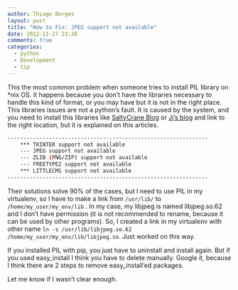 ```yaml
---
author: Thiago Borges
layout: post
title: "How to Fix: JPEG support not available"
date: 2012-11-27 23:28
comments: true
categories:
  - python
  - Development
  - tip
---
```



This the most common problem when someone tries to install PIL library on *nix OS. It happens because you don’t have the libraries necessary to handle this kind of format, or you may have but it is not in the right place. This libraries issues are not a python’s fault. It is caused by the system, and you need to install this libraries like [SaltyCrane Blog][salty-blog] or [Jj’s blog][jj-blog] and link to the right location, but it is explained on this articles.

<!--more-->

```bash
---------------------------------------------------------------
    *** TKINTER support not available
    --- JPEG support not available
    --- ZLIB (PNG/ZIP) support not available
    --- FREETYPE2 support not available
    *** LITTLECMS support not available
---------------------------------------------------------------
```

Their solutions solve 90% of the cases, but I need to use PIL in my virtualenv, so I have to make a link from `/usr/lib/`  to `/home/my_user/my_env/lib` . In my case, my libjpeg is named libjpeg.so.62 and I don’t have permission (it is not recommended to rename, because it can be used by other programs). So, I created a link in my virtualenv with other name `ln -s /usr/lib/libjpeg.so.62 /home/my_user/my_env/lib/libjpeg.so`. Just worked on this way.

If you installed PIL with pip, you just have to uninstall and install again. But if you used easy_install I think you have to delete manually. Google it, because I think there are 2 steps to remove easy_install’ed packages.

Let me know if I wasn’t clear enough.

[salty-blog]: http://www.saltycrane.com/blog/2010/10/how-install-pil-ubuntu/
[jj-blog]: http://jj.isgeek.net/2011/09/install-pil-with-jpeg-support-on-ubuntu-oneiric-64bits/